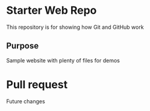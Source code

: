 # Starter Web Repo

This repository is for showing how Git and GitHub work

## Purpose

Sample website with plenty of files for demos

# Pull request

Future changes
